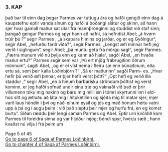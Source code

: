 ### 3. KAP

<p> 
    það bar til einn dag þegar Parmes var tuttugu ára og
    hafði gengið einn dag á kaupstefnu eptir vanda sínum og
    hafði á boðangi slátur og skinn, að hann sjer hvar gamall
    maður sat utar frá mannþrönginni og studdist við staf sinn;
    þangað gengur Parmes og spyr hann að nafni, sá nefndist
    Abel; „á hvern trúir þú ?“ segir Parmes ; „á skapara himins
    og jarðar, og er eg Gyðingur“, segir Abel, „hefurðu farið
    víða?“, segir Parmes. „Lengst æfi minnar hefi jeg verið í
    siglingum“, segir Abel; „þá muntu geta frá mörgu sagt“,
    segir Parmes. „Færra munum við nú þylja enn eg kann að
    hjala“, sagði Abel, „en hvaða maður ertu?“ Parmes segir sem
    var „Þú ert mjög frábrugðinn öðrum mönnum“, sagði Abel,
    „og er ei víst nema í fleiru sje enn búnaðinum, eða ertu sá,
    sem þeir kalla Loðinbjörn ?“ „Sá er maðurinn“ sagði Parm-
    es. „Hvar hefir þú verið æfi þinnar, er þjer hefir verst þótt?“
    „Opt hefi eg verið illa staddur ,“ segir Abel, „en á hinum
    barbarisku ströndum þóttist eg verst kominn, er jeg hafði sofnað
    undir einu trje og vaknaði við það er þrir villumenn tóku
    mig nakinn og báru mig milli sín í tómri skyrtunni inn í eld-
    hús sitt og ætluðu að láta mig í hituketilinn og sjóða mig til
    matar sjer; mjer varð laus höndin í því og náði einum eysil
    og jós eg með honum heitu vatni upp á þá og í augu þeim ;
    við það sleptu þeir mjer og hurfu frá, en eg komst burtu“.
    Síðan ræddu þeir lengi saman Parmes og Abel. Eptir urn
    kvöldið kom Parmes til foreldra sinna og var hljóður mjög;
    bóndi spyr, hverju sæti ; hann kvaðst nú vilja í frá þeim um
</p>

Page 5 of 45 <br/>
[Go to page 6 of Saga af Parmes Loðinbirni.](https://baekur-online.github.io/jon-bjarnason-online/saga-af-parmes-lodinbirni-page-06.html) <br/>
[Go to chapter 4 of Saga af Parmes Loðinbirni.](https://baekur-online.github.io/jon-bjarnason-online/saga-af-parmes-lodinbirni-page-07.html#4-kap)
